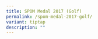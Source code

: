 ```yaml
---
title: SPOM Medal 2017 (Golf)
permalink: /spom-medal-2017-golf/
variant: tiptap
description: ""
---
```

